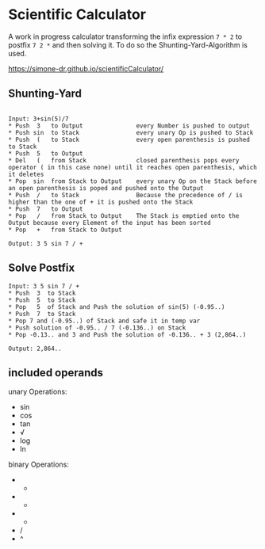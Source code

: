 # Scientific Calculator
A work in progress calculator transforming the infix expression `7 * 2` to postfix `7 2 *` and then solving it. 
To do so the Shunting-Yard-Algorithm is used. 

https://simone-dr.github.io/scientificCalculator/

## Shunting-Yard

```

Input: 3+sin(5)/7
* Push  3 	to Output 				every Number is pushed to output
* Push sin  to Stack				every unary Op is pushed to Stack
* Push  ( 	to Stack				every open parenthesis is pushed to Stack
* Push  5 	to Output 			
* Del   (   from Stack				closed parenthesis pops every operator ( in this case none) until it reaches open parenthesis, which it deletes
* Pop  sin 	from Stack to Output 	every unary Op on the Stack before an open parenthesis is poped and pushed onto the Output
* Push  / 	to Stack				Because the precedence of / is higher than the one of + it is pushed onto the Stack 
* Push  7	to Output
* Pop   / 	from Stack to Output 	The Stack is emptied onto the Output because every Element of the input has been sorted
* Pop	+	from Stack to Output 

Output: 3 5 sin 7 / +

```

## Solve Postfix

```
Input: 3 5 sin 7 / +
* Push  3  to Stack
* Push  5  to Stack
* Pop 	5  of Stack and Push the solution of sin(5) (-0.95..)
* Push  7  to Stack 
* Pop 7 and (-0.95..) of Stack and safe it in temp var 
* Push solution of -0.95.. / 7 (-0.136..) on Stack 
* Pop -0.13.. and 3 and Push the solution of -0.136.. + 3 (2,864..)

Output: 2,864..

```

## included operands
unary Operations:
* sin
* cos
* tan
* √
* log
* ln

binary Operations:
* +
* -
* *
* /
* ^

